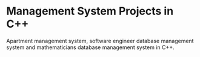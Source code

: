 # Management System Projects in C++
Apartment management system, software engineer database management system and mathematicians database management system in C++.

